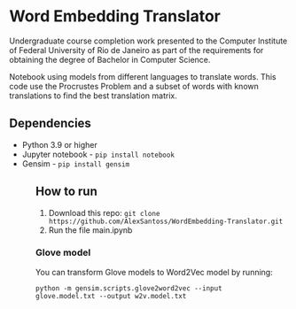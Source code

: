 <h1>Word Embedding Translator</h1>
<p>
    Undergraduate course completion work presented to the Computer Institute of Federal University of Rio de Janeiro as part of the requirements for obtaining the degree of Bachelor in Computer Science.
</p>
<p>
    Notebook using models from different languages to translate words. This code use the Procrustes Problem and a subset of words with known translations to find the best translation matrix.
</p>

<h2>Dependencies</h2>
<ul>
    <li>
        Python 3.9 or higher
    </li>
    <li>
        Jupyter notebook - <code>pip install notebook</code>
    </li>
    <li>
        Gensim - <code>pip install gensim</code>
    </li>
<ul>


<h2>How to run</h2>
<ol>
    <li>
        Download this repo: 
        <code>git clone https://github.com/AlexSantoss/WordEmbedding-Translator.git</code>
    </li>
    <li>
        Run the file main.ipynb
    </li>
</ol>


<h3>Glove model</h3>

You can transform Glove models to Word2Vec model by running:

<p>
    <code>python -m gensim.scripts.glove2word2vec --input  glove.model.txt --output w2v.model.txt</code>
</p>